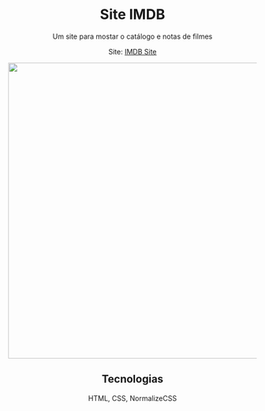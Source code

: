 <h1 align="center">
    Site IMDB
</h1>

<p align="center">
    Um site para mostar o catálogo e notas de filmes
    <p align="center">Site: <a href="https://lucas-severo.github.io/IMDB-Site/public/">IMDB Site</a></p>
</p>

<div align="center">
    <img width="600px" src="content/video.gif"/>
    <h2>Tecnologias</h2>
    <p>HTML, CSS, NormalizeCSS</p>
</div>